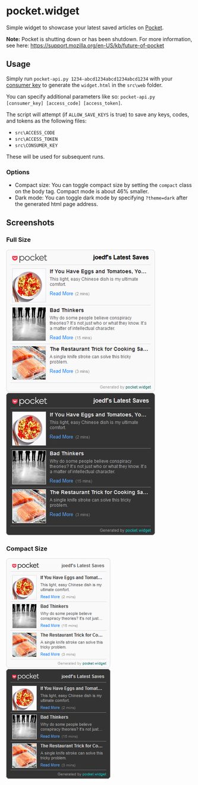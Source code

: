 # pocket.widget
 
Simple widget to showcase your latest saved articles on [Pocket](https://getpocket.com).

**Note:** Pocket is shutting down or has been shutdown. For more information, see here: https://support.mozilla.org/en-US/kb/future-of-pocket

## Usage
Simply run `pocket-api.py 1234-abcd1234abcd1234abcd1234` with your [consumer key](https://getpocket.com/developer/docs/authentication) to generate the `widget.html` in the `src\web` folder.

You can specify additional parameters like so: `pocket-api.py [consumer_key] [access_code] [access_token]`.

The script will attempt (if `ALLOW_SAVE_KEYS` is true) to save any keys, codes, and tokens as the following files:
- `src\ACCESS_CODE`
- `src\ACCESS_TOKEN`
- `src\CONSUMER_KEY`

These will be used for subsequent runs.

### Options
- Compact size: You can toggle compact size by setting the `compact` class on the body tag. Compact mode is about 46% smaller.
- Dark mode: You can toggle dark mode by specifying `?theme=dark` after the generated html page address.

## Screenshots

### Full Size
![preview.png](preview.png)
![preview.dark.png](preview.dark.png)

### Compact Size
![preview.compact.png](preview.compact.png)
![preview.dark.compact.png](preview.dark.compact.png)
